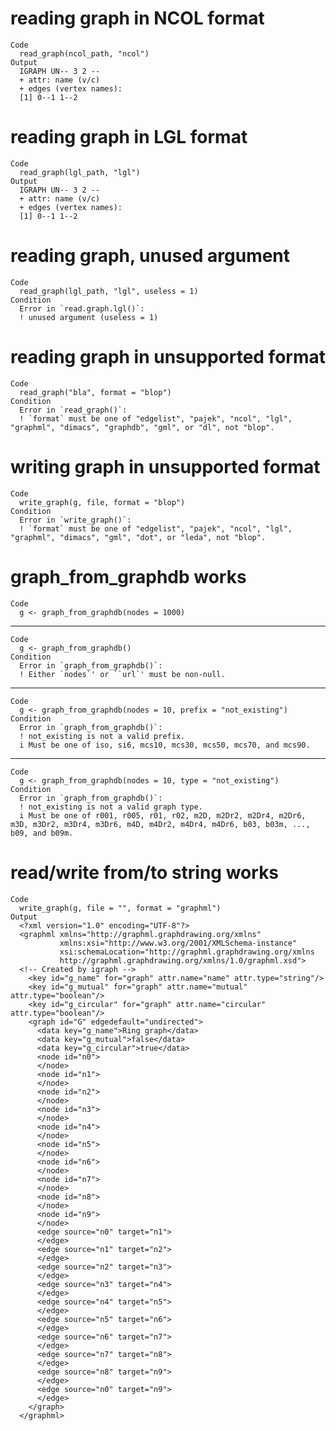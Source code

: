 # reading graph in NCOL format

    Code
      read_graph(ncol_path, "ncol")
    Output
      IGRAPH UN-- 3 2 -- 
      + attr: name (v/c)
      + edges (vertex names):
      [1] 0--1 1--2

# reading graph in LGL format

    Code
      read_graph(lgl_path, "lgl")
    Output
      IGRAPH UN-- 3 2 -- 
      + attr: name (v/c)
      + edges (vertex names):
      [1] 0--1 1--2

# reading graph, unused argument

    Code
      read_graph(lgl_path, "lgl", useless = 1)
    Condition
      Error in `read.graph.lgl()`:
      ! unused argument (useless = 1)

# reading graph in unsupported format

    Code
      read_graph("bla", format = "blop")
    Condition
      Error in `read_graph()`:
      ! `format` must be one of "edgelist", "pajek", "ncol", "lgl", "graphml", "dimacs", "graphdb", "gml", or "dl", not "blop".

# writing graph in unsupported format

    Code
      write_graph(g, file, format = "blop")
    Condition
      Error in `write_graph()`:
      ! `format` must be one of "edgelist", "pajek", "ncol", "lgl", "graphml", "dimacs", "gml", "dot", or "leda", not "blop".

# graph_from_graphdb works

    Code
      g <- graph_from_graphdb(nodes = 1000)

---

    Code
      g <- graph_from_graphdb()
    Condition
      Error in `graph_from_graphdb()`:
      ! Either `nodes`' or ``url`' must be non-null.

---

    Code
      g <- graph_from_graphdb(nodes = 10, prefix = "not_existing")
    Condition
      Error in `graph_from_graphdb()`:
      ! not_existing is not a valid prefix.
      i Must be one of iso, si6, mcs10, mcs30, mcs50, mcs70, and mcs90.

---

    Code
      g <- graph_from_graphdb(nodes = 10, type = "not_existing")
    Condition
      Error in `graph_from_graphdb()`:
      ! not_existing is not a valid graph type.
      i Must be one of r001, r005, r01, r02, m2D, m2Dr2, m2Dr4, m2Dr6, m3D, m3Dr2, m3Dr4, m3Dr6, m4D, m4Dr2, m4Dr4, m4Dr6, b03, b03m, ..., b09, and b09m.

# read/write from/to string works

    Code
      write_graph(g, file = "", format = "graphml")
    Output
      <?xml version="1.0" encoding="UTF-8"?>
      <graphml xmlns="http://graphml.graphdrawing.org/xmlns"
               xmlns:xsi="http://www.w3.org/2001/XMLSchema-instance"
               xsi:schemaLocation="http://graphml.graphdrawing.org/xmlns
               http://graphml.graphdrawing.org/xmlns/1.0/graphml.xsd">
      <!-- Created by igraph -->
        <key id="g_name" for="graph" attr.name="name" attr.type="string"/>
        <key id="g_mutual" for="graph" attr.name="mutual" attr.type="boolean"/>
        <key id="g_circular" for="graph" attr.name="circular" attr.type="boolean"/>
        <graph id="G" edgedefault="undirected">
          <data key="g_name">Ring graph</data>
          <data key="g_mutual">false</data>
          <data key="g_circular">true</data>
          <node id="n0">
          </node>
          <node id="n1">
          </node>
          <node id="n2">
          </node>
          <node id="n3">
          </node>
          <node id="n4">
          </node>
          <node id="n5">
          </node>
          <node id="n6">
          </node>
          <node id="n7">
          </node>
          <node id="n8">
          </node>
          <node id="n9">
          </node>
          <edge source="n0" target="n1">
          </edge>
          <edge source="n1" target="n2">
          </edge>
          <edge source="n2" target="n3">
          </edge>
          <edge source="n3" target="n4">
          </edge>
          <edge source="n4" target="n5">
          </edge>
          <edge source="n5" target="n6">
          </edge>
          <edge source="n6" target="n7">
          </edge>
          <edge source="n7" target="n8">
          </edge>
          <edge source="n8" target="n9">
          </edge>
          <edge source="n0" target="n9">
          </edge>
        </graph>
      </graphml>

